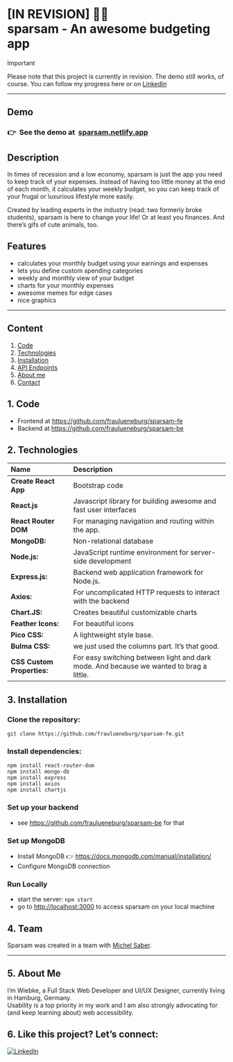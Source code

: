 # [IN REVISION] 👷🐽<br />sparsam - An awesome budgeting app

> [!IMPORTANT]
> Please note that this project is currently in revision. The demo still works, of course. You can follow my progress here or on [Linkedin](https://linkedin.com/in/fraulueneburg)

---

## Demo

### 👉&nbsp;&nbsp;See the demo at&nbsp;&nbsp;[sparsam.netlify.app](https://sparsam.netlify.app/)

## Description

In times of recession and a low economy, sparsam is just the app you need to keep track of your expenses. Instead of having too little money at the end of each month, it calculates your weekly budget, so you can keep track of your frugal or luxurious lifestyle more easily.

Created by leading experts in the industry (read: two formerly broke students), sparsam is here to change your life! Or at least you finances. And there’s gifs of cute animals, too.

## Features

- calculates your monthly budget using your earnings and expenses
- lets you define custom spending categories
- weekly and monthly view of your budget
- charts for your monthly expenses
- awesome memes for edge cases
- nice graphics

---

## Content

1. [Code](#1-code)
2. [Technologies](#2-technologies)
3. [Installation](#3-installation)
4. [API Endpoints](#4-team)
5. [About me](#5-about-me)
6. [Contact](#6-like-this-project-lets-connect)

## 1. Code

- Frontend at https://github.com/fraulueneburg/sparsam-fe
- Backend at https://github.com/fraulueneburg/sparsam-be

## 2. Technologies

| Name                       | Description                                                                             |
| :------------------------- | :-------------------------------------------------------------------------------------- |
| **Create React App**       | Bootstrap code                                                                          |
| **React.js**               | Javascript library for building awesome and fast user interfaces                        |
| **React Router DOM**       | For managing navigation and routing within the app.                                     |
| **MongoDB:**               | Non-relational database                                                                 |
| **Node.js:**               | JavaScript runtime environment for server-side development                              |
| **Express.js:**            | Backend web application framework for Node.js.                                          |
| **Axios:**                 | For uncomplicated HTTP requests to interact with the backend                            |
| **Chart.JS:**              | Creates beautiful customizable charts                                                   |
| **Feather Icons:**         | For beautiful icons                                                                     |
| **Pico CSS:**              | A lightweight style base.                                                               |
| **Bulma CSS:**             | we just used the columns part. It’s that good.                                          |
| **CSS Custom Properties:** | For easy switching between light and dark mode. And because we wanted to brag a little. |

## 3. Installation

### Clone the repository:

```
git clone https://github.com/fraulueneburg/sparsam-fe.git
```

### Install dependencies:

```
npm install react-router-dom
npm install mongo-db
npm install express
npm install axios
npm install chartjs
```

### Set up your backend

- see https://github.com/fraulueneburg/sparsam-be for that

### Set up MongoDB

- Install MongoDB 👉 https://docs.mongodb.com/manual/installation/
- Configure MongoDB connection

### Run Locally

- start the server: `npm start`
- go to [http://localhost:3000](http://localhost:3000) to access sparsam on your local machine

## 4. Team

Sparsam was created in a team with [Michel Saber](https://github.com/michelsaber).

---

## 5. About Me

I’m Wiebke, a Full Stack Web Developer and UI/UX Designer, currently living in Hamburg, Germany.  
Usability is a top priority in my work and I am also strongly advocating for (and keep learning about) web accessibility.

## 6. Like this project? Let’s connect:

<a href="https://linkedin.com/in/fraulueneburg" target="_blank">
<img alt="LinkedIn" src="https://img.shields.io/badge/-linkedin-1572B6?&style=for-the-badge&logo=css3&logoColor=white" />
</a>
